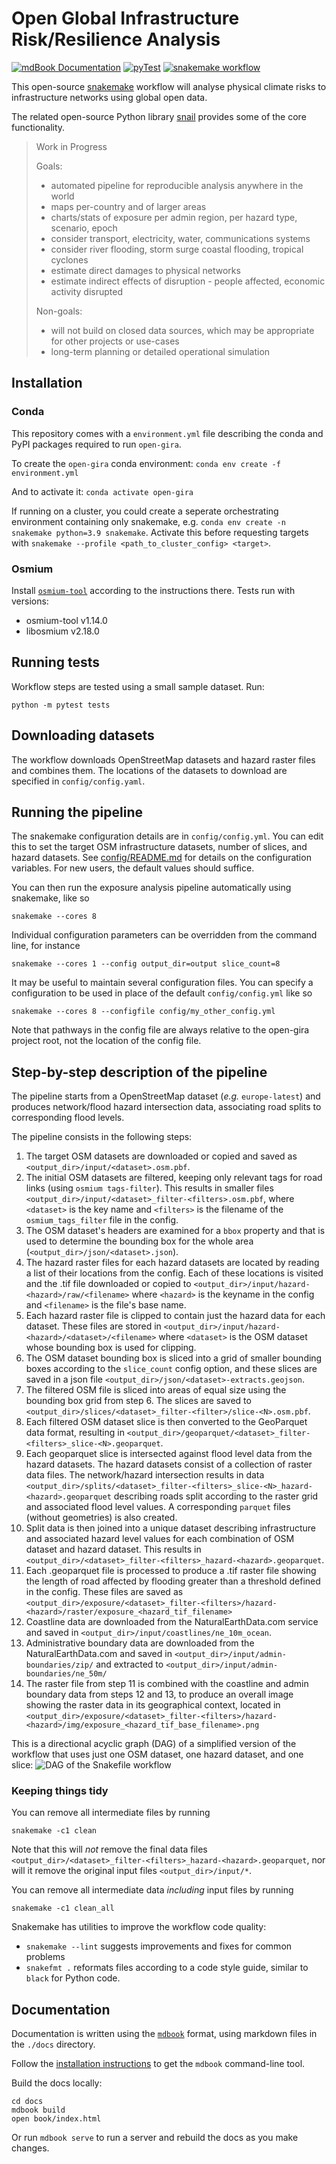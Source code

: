 # Open Global Infrastructure Risk/Resilience Analysis

[![mdBook Documentation](https://github.com/nismod/open-gira/actions/workflows/docs.yml/badge.svg?branch=main)](https://nismod.github.io/open-gira)
[![pyTest](https://github.com/nismod/open-gira/actions/workflows/test.yml/badge.svg?branch=main)](https://github.com/nismod/open-gira/actions/workflows/test.yml)
[![snakemake workflow](https://img.shields.io/badge/snakemake-open--gira-informational)](https://snakemake.github.io/snakemake-workflow-catalog/?usage=nismod/open-gira)

This open-source [snakemake](https://snakemake.readthedocs.io/en/stable/) workflow will
analyse physical climate risks to infrastructure networks using global open data.

The related open-source Python library [snail](https://github.com/nismod/snail) provides
some of the core functionality.

> Work in Progress
>
> Goals:
> - automated pipeline for reproducible analysis anywhere in the world
> - maps per-country and of larger areas
> - charts/stats of exposure per admin region, per hazard type, scenario, epoch
> - consider transport, electricity, water, communications systems
> - consider river flooding, storm surge coastal flooding, tropical cyclones
> - estimate direct damages to physical networks
> - estimate indirect effects of disruption - people affected, economic activity disrupted
>
> Non-goals:
> - will not build on closed data sources, which may be appropriate for other projects or use-cases
> - long-term planning or detailed operational simulation

## Installation

### Conda

This repository comes with a `environment.yml` file describing the conda and
PyPI packages required to run `open-gira`.

To create the `open-gira` conda environment: `conda env create -f
environment.yml`

And to activate it: `conda activate open-gira`

If running on a cluster, you could create a seperate orchestrating
environment containing only snakemake, e.g. `conda env create -n snakemake
python=3.9 snakemake`. Activate this before requesting targets with
`snakemake --profile <path_to_cluster_config> <target>`.

### Osmium

Install [`osmium-tool`](https://osmcode.org/osmium-tool/manual.html) according
to the instructions there. Tests run with versions:
- osmium-tool v1.14.0
- libosmium v2.18.0

## Running tests

Workflow steps are tested using a small sample dataset. Run:

```
python -m pytest tests
```

## Downloading datasets

The workflow downloads OpenStreetMap datasets and hazard raster files and combines them.
The locations of the datasets to download are specified in `config/config.yaml`.

## Running the pipeline

The snakemake configuration details are in `config/config.yml`.
You can edit this to set the target OSM
infrastructure datasets, number of slices, and hazard datasets. See
[config/README.md](https://github.com/nismod/open-gira/blob/main/config/README.md)
for details on the configuration variables.
For new users, the default values should suffice.

You can then run the exposure analysis pipeline automatically using
snakemake, like so

```
snakemake --cores 8
```

Individual configuration parameters can be overridden from the command
line, for instance

```
snakemake --cores 1 --config output_dir=output slice_count=8
```

It may be useful to maintain several configuration files. You can
specify a configuration to be used in place of the default
`config/config.yml` like so

```
snakemake --cores 8 --configfile config/my_other_config.yml
```

Note that pathways in the config file are always relative to the open-gira
project root, not the location of the config file.

## Step-by-step description of the pipeline

The pipeline starts from a OpenStreetMap dataset (_e.g._
`europe-latest`) and produces network/flood hazard intersection data,
associating road splits to corresponding flood levels.

The pipeline consists in the following steps:

1. The target OSM datasets are downloaded or copied and saved as
   `<output_dir>/input/<dataset>.osm.pbf`.
2. The initial OSM datasets are filtered, keeping only relevant tags for road links
   (using `osmium tags-filter`). This results in smaller files
   `<output_dir>/input/<dataset>_filter-<filters>.osm.pbf`, where `<dataset>` is the
   key name and `<filters>` is the filename of the `osmium_tags_filter` file in the config.
3. The OSM dataset's headers are examined for a `bbox` property and that is used
   to determine the bounding box for the whole area (`<output_dir>/json/<dataset>.json`).
4. The hazard raster files for each hazard datasets are located by reading a list
   of their locations from the config. Each of these locations is visited and the
   .tif file downloaded or copied to `<output_dir>/input/hazard-<hazard>/raw/<filename>`
   where `<hazard>` is the keyname in the config and `<filename>` is the file's
   base name.
5. Each hazard raster file is clipped to contain just the hazard data for each dataset.
   These files are stored in `<output_dir>/input/hazard-<hazard>/<dataset>/<filename>`
   where `<dataset>` is the OSM dataset whose bounding box is used for clipping.
6. The OSM dataset bounding box is sliced into a grid of smaller bounding boxes
   according to the `slice_count` config option, and these slices are saved
   in a json file `<output_dir>/json/<dataset>-extracts.geojson`.
7. The filtered OSM file is sliced into areas of equal size using the bounding
   box grid from step 6. The slices are saved to
   `<output_dir>/slices/<dataset>_filter-<filter>/slice-<N>.osm.pbf`.
8. Each filtered OSM dataset slice is then converted to the GeoParquet data format,
   resulting in `<output_dir>/geoparquet/<dataset>_filter-<filters>_slice-<N>.geoparquet`.
9. Each geoparquet slice is intersected against flood level data from the
   hazard datasets. The hazard datasets consist of a collection of
   raster data files. The network/hazard intersection results in data
   `<output_dir>/splits/<dataset>_filter-<filters>_slice-<N>_hazard-<hazard>.geoparquet`
   describing roads split according to the raster grid and associated flood level values.
   A corresponding `parquet` files (without geometries) is also created.
10. Split data is then joined into a unique dataset describing
    infrastructure and associated hazard level values for each combination of
    OSM dataset and hazard dataset. This results in
    `<output_dir>/<dataset>_filter-<filters>_hazard-<hazard>.geoparquet`.
11. Each .geoparquet file is processed to produce a .tif raster file showing the length
    of road affected by flooding greater than a threshold defined in the config.
    These files are saved as `<output_dir>/exposure/<dataset>_filter-<filters>/hazard-<hazard>/raster/exposure_<hazard_tif_filename>`
12. Coastline data are downloaded from the NaturalEarthData.com service and saved in
    `<output_dir>/input/coastlines/ne_10m_ocean`.
13. Administrative boundary data are downloaded from the NaturalEarthData.com and saved in
    `<output_dir>/input/admin-boundaries/zip/` and extracted to `<output_dir>/input/admin-boundaries/ne_50m/`
14. The raster file from step 11 is combined with the coastline and admin boundary data from steps 12 and 13,
    to produce an overall image showing the raster data in its geographical context, located in
    `<output_dir>/exposure/<dataset>_filter-<filters>/hazard-<hazard>/img/exposure_<hazard_tif_base_filename>.png`

This is a directional acyclic graph (DAG) of a simplified version of the workflow
that uses just one OSM dataset, one hazard dataset, and one slice:
![DAG of the Snakefile workflow](docs/src/img/DAG-simple.png)

### Keeping things tidy

You can remove all intermediate files by running

```
snakemake -c1 clean
```

Note that this will *not* remove the final data files
`<output_dir>/<dataset>_filter-<filters>_hazard-<hazard>.geoparquet`,
nor will it remove the original input files `<output_dir>/input/*`.

You can remove all intermediate data _including_ input files by running
```
snakemake -c1 clean_all
```

Snakemake has utilities to improve the workflow code quality:
- `snakemake --lint` suggests improvements and fixes for common problems
- `snakefmt .` reformats files according to a code style guide, similar to `black` for Python code.


## Documentation

Documentation is written using the [`mdbook`](https://rust-lang.github.io/mdBook/index.html)
format, using markdown files in the `./docs` directory.

Follow the [installation instructions](https://rust-lang.github.io/mdBook/guide/installation.html) to get the `mdbook` command-line tool.

Build the docs locally:

    cd docs
    mdbook build
    open book/index.html

Or run `mdbook serve` to run a server and rebuild the docs as you make changes.
